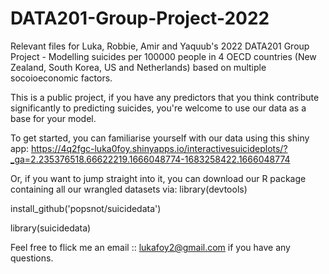 # DATA201-Group-Project-2022
Relevant files for Luka, Robbie, Amir and Yaquub's 2022 DATA201 Group Project - Modelling suicides per 100000 people in 4 OECD countries (New Zealand, South Korea, US and Netherlands) based on multiple socoioeconomic factors.

This is a public project, if you have any predictors that you think contribute significantly to predicting suicides, you're welcome to use our data as a base for your model.

To get started, you can familiarise yourself with our data using this shiny app:
https://4q2fgc-luka0foy.shinyapps.io/interactivesuicideplots/?_ga=2.235376518.66622219.1666048774-1683258422.1666048774

Or, if you want to jump straight into it, you can download our R package containing all our wrangled datasets via:
library(devtools)

install_github('popsnot/suicidedata')

library(suicidedata)


Feel free to flick me an email :: lukafoy2@gmail.com if you have any questions.
